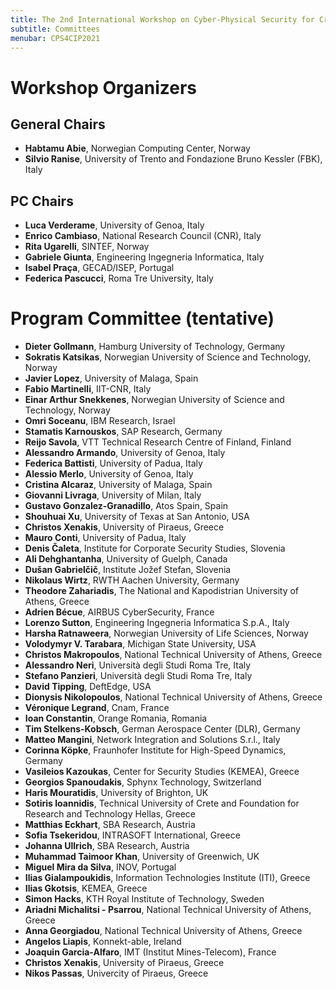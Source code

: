 ```yaml
---
title: The 2nd International Workshop on Cyber-Physical Security for Critical Infrastructures Protection (CPS4CIP 2021)
subtitle: Committees
menubar: CPS4CIP2021 
---
```


# Workshop Organizers
## General Chairs
- **Habtamu Abie**, Norwegian Computing Center, Norway
- **Silvio Ranise**, University of Trento and Fondazione Bruno Kessler (FBK), Italy

## PC Chairs
- **Luca Verderame**, University of Genoa, Italy
- **Enrico Cambiaso**, National Research Council (CNR), Italy
- **Rita Ugarelli**, SINTEF, Norway
- **Gabriele Giunta**, Engineering Ingegneria Informatica, Italy
- **Isabel Praça**, GECAD/ISEP, Portugal
- **Federica Pascucci**, Roma Tre University, Italy

# Program Committee (tentative)
- **Dieter Gollmann**, Hamburg University of Technology, Germany
- **Sokratis Katsikas**, Norwegian University of Science and Technology, Norway
- **Javier Lopez**, University of Malaga, Spain
- **Fabio Martinelli**, IIT-CNR, Italy
- **Einar Arthur Snekkenes**, Norwegian University of Science and Technology, Norway
- **Omri Soceanu**, IBM Research, Israel
- **Stamatis Karnouskos**, SAP Research, Germany
- **Reijo Savola**, VTT Technical Research Centre of Finland, Finland
- **Alessandro Armando**, University of Genoa, Italy
- **Federica Battisti**, University of Padua, Italy
- **Alessio Merlo**, University of Genoa, Italy
- **Cristina Alcaraz**, University of Malaga, Spain
- **Giovanni Livraga**, University of Milan, Italy
- **Gustavo Gonzalez-Granadillo**, Atos Spain, Spain
- **Shouhuai Xu**, University of Texas at San Antonio, USA 
- **Christos Xenakis**, University of Piraeus, Greece
- **Mauro Conti**, University of Padua, Italy
- **Denis Čaleta**, Institute for Corporate Security Studies, Slovenia
- **Ali Dehghantanha**, University of Guelph, Canada
- **Dušan Gabrielčič**, Institute Jožef Stefan, Slovenia
- **Nikolaus Wirtz**, RWTH Aachen University, Germany
- **Theodore Zahariadis**, The National and Kapodistrian University of Athens, Greece
- **Adrien Bécue**, AIRBUS CyberSecurity, France
- **Lorenzo Sutton**, Engineering Ingegneria Informatica S.p.A., Italy
- **Harsha Ratnaweera**, Norwegian University of Life Sciences, Norway
- **Volodymyr V. Tarabara**, Michigan State University, USA
- **Christos Makropoulos**, National Technical University of Athens, Greece
- **Alessandro Neri**, Università degli Studi Roma Tre, Italy
- **Stefano Panzieri**, Università degli Studi Roma Tre, Italy
- **David Tipping**, DeftEdge, USA
- **Dionysis Nikolopoulos**, National Technical University of Athens, Greece
- **Véronique Legrand**, Cnam, France
- **Ioan Constantin**, Orange Romania, Romania
- **Tim Stelkens-Kobsch**, German Aerospace Center (DLR), Germany
- **Matteo Mangini**, Network Integration and Solutions S.r.l., Italy
- **Corinna Köpke**, Fraunhofer Institute for High-Speed Dynamics, Germany
- **Vasileios Kazoukas**, Center for Security Studies (KEMEA), Greece
- **Georgios Spanoudakis**, Sphynx Technology, Switzerland
- **Haris Mouratidis**, University of Brighton, UK
- **Sotiris Ioannidis**, Technical University of Crete and Foundation for Research and Technology Hellas, Greece
- **Matthias Eckhart**, SBA Research, Austria
- **Sofia Tsekeridou**, INTRASOFT International, Greece
- **Johanna Ullrich**, SBA Research, Austria
- **Muhammad Taimoor Khan**, University of Greenwich, UK
- **Miguel Mira da Silva**, INOV, Portugal
- **Ilias Gialampoukidis**, Information Technologies Institute (ITI), Greece
- **Ilias Gkotsis**, KEMEA, Greece
- **Simon Hacks**, KTH Royal Institute of Technology, Sweden
- **Ariadni Michalitsi - Psarrou**, National Technical University of Athens, Greece
- **Anna Georgiadou**, National Technical University of Athens, Greece
- **Angelos Liapis**, Κonnekt-able, Ireland
- **Joaquin Garcia-Alfaro**, IMT (Institut Mines-Telecom), France
- **Christos Xenakis**, University of Piraeus, Greece
- **Nikos Passas**, Univercity of Piraeus, Greece